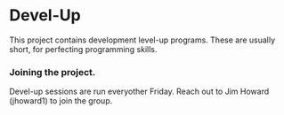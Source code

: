 # Devel-Up

This project contains development level-up programs.   These are usually short, for perfecting programming skills.

### Joining the project.

Devel-up sessions are run everyother Friday.  Reach out to Jim Howard (jhoward1) to join the group.



